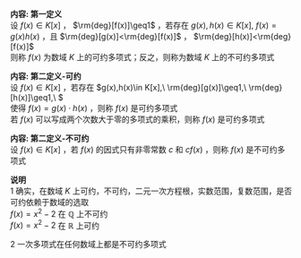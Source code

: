 **内容: 第一定义**  
设 $f(x)\in K[x]$ ， $\rm{deg}[f(x)]\geq1$ ，若存在 $g(x),h(x)\in K[x],\ f(x)=g(x)h(x)$ ，且 $\rm{deg}[g(x)]<\rm{deg}[f(x)]$ ， $\rm{deg}[h(x)]<\rm{deg}[f(x)]$   
则称 $f(x)$ 为数域 $K$ 上的可约多项式；反之，则称为数域 $K$ 上的不可约多项式  
  
**内容: 第二定义-可约**  
设 $f(x)\in K[x]$ ，若存在 $g(x),h(x)\in K[x],\ \rm{deg}[g(x)]\geq1,\ \rm{deg}[h(x)]\geq1,\ $   
使得 $f(x)=g(x)\cdot h(x)$ ，则称 $f(x)$ 是可约多项式  
若 $f(x)$ 可以写成两个次数大于零的多项式的乘积，则称 $f(x)$ 是可约多项式  
  
**内容: 第二定义-不可约**  
设 $f(x)\in K[x]$ ，若 $f(x)$ 的因式只有非零常数 $c$ 和 $cf(x)$ ，则称 $f(x)$ 是不可约多项式  
  
**说明**  
1 确实，在数域 $K$ 上可约，不可约，二元一次方程根，实数范围，复数范围，是否可约依赖于数域的选取  
 $f(x)=x^2-2$ 在 $\mathbb{Q}$ 上不可约  
 $f(x)=x^2-2$ 在 $\mathbb{R}$ 上可约  
  
2 一次多项式在任何数域上都是不可约多项式  
